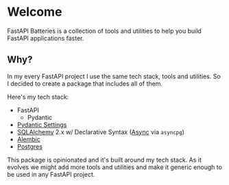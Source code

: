 # Welcome

FastAPI Batteries is a collection of tools and utilities to help you build FastAPI applications faster.

## Why?

In my every FastAPI project I use the same tech stack, tools and utilities. So I decided to create a package that includes all of them.

Here's my tech stack:

- FastAPI
  - Pydantic
- [Pydantic Settings](https://docs.pydantic.dev/latest/concepts/pydantic_settings/#usage)
- [SQLAlchemy](https://docs.sqlalchemy.org/) 2.x w/ Declarative Syntax ([Async](https://docs.sqlalchemy.org/en/20/orm/extensions/asyncio.html) via `asyncpg`)
- [Alembic](https://github.com/sqlalchemy/alembic)
- [Postgres](https://www.postgresql.org/)

This package is opinionated and it's built around my tech stack. As it evolves we might add more tools and utilities and make it generic enough to be used in any FastAPI project.
